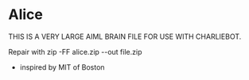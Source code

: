 # Alice
THIS IS A VERY LARGE AIML BRAIN FILE FOR USE WITH CHARLIEBOT.

Repair with
zip -FF alice.zip --out file.zip

- inspired by MIT of Boston
